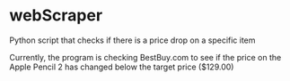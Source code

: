 # webScraper
Python script that checks if there is a price drop on a specific item

Currently, the program is checking BestBuy.com to see if the price on the Apple Pencil 2 has changed below the target price ($129.00)
